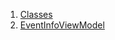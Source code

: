 

1. [Classes](view_model_after_auth_view_models_event_view_models_event_info_view_model/view_model_after_auth_view_models_event_view_models_event_info_view_model-library.html#classes)
2. [EventInfoViewModel](view_model_after_auth_view_models_event_view_models_event_info_view_model/EventInfoViewModel-class.html)
